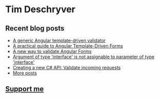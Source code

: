 # Tim Deschryver

<!-- prettier-ignore-start -->
<!-- BLOG:START -->

## Recent blog posts

- [A generic Angular template-driven validator](https://timdeschryver.dev/blog/a-generic-angular-template-driven-validator)
- [A practical guide to Angular Template-Driven Forms](https://timdeschryver.dev/blog/a-practical-guide-to-angular-template-driven-forms)
- [A new way to validate Angular Forms](https://timdeschryver.dev/blog/a-new-way-to-validate-angular-forms)
- [Argument of type 'interface' is not assignable to parameter of type 'interface'](https://timdeschryver.dev/blog/argument-of-type-interface-is-not-assignable-to-parameter-of-type-interface)
- [Creating a new C# API: Validate incoming requests](https://timdeschryver.dev/blog/creating-a-new-csharp-api-validate-incoming-requests)
- [More posts](https://timdeschryver.dev/blog)

<!-- BLOG:END -->
<!-- prettier-ignore-end -->

## [Support me](https://www.paypal.com/donate/?hosted_button_id=59M5TFPQJS8SQ)
